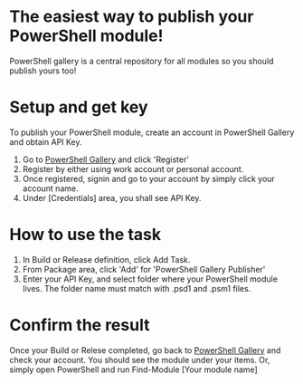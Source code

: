 # The easiest way to publish your PowerShell module!
PowerShell gallery is a central repository for all modules so you should publish yours too!

# Setup and get key
To publish your PowerShell module, create an account in PowerShell Gallery and obtain API Key.
1. Go to [PowerShell Gallery](https://www.powershellgallery.com/) and click 'Register'
2. Register by either using work account or personal account.
3. Once registered, signin and go to your account by simply click your account name.
4. Under [Credentials] area, you shall see API Key. 

# How to use the task
1. In Build or Release definition, click Add Task.
2. From Package area, click 'Add' for 'PowerShell Gallery Publisher'
3. Enter your API Key, and select folder where your PowerShell module lives. The folder name must match with .psd1 and .psm1 files.

# Confirm the result
Once your Build or Relese completed, go back to [PowerShell Gallery](https://www.powershellgallery.com/) and check your account. You should see the module under your items.
Or, simply open PowerShell and run Find-Module [Your module name]